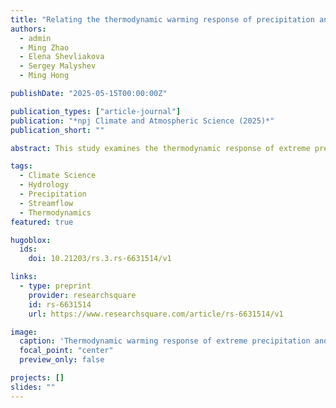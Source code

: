 ```yaml
---
title: "Relating the thermodynamic warming response of precipitation and streamflows across the contiguous United States"
authors:
  - admin
  - Ming Zhao
  - Elena Shevliakova
  - Sergey Malyshev
  - Ming Hong

publishDate: "2025-05-15T00:00:00Z"

publication_types: ["article-journal"]
publication: "*npj Climate and Atmospheric Science (2025)*"
publication_short: ""

abstract: This study examines the thermodynamic response of extreme precipitation and river floods to warming across the contiguous United States, elucidating how regional land-hydrological processes can dominate can dominate precipitation changes.

tags:
  - Climate Science
  - Hydrology
  - Precipitation
  - Streamflow
  - Thermodynamics
featured: true

hugoblox:
  ids:
    doi: 10.21203/rs.3.rs-6631514/v1

links:
  - type: preprint
    provider: researchsquare
    id: rs-6631514
    url: https://www.researchsquare.com/article/rs-6631514/v1

image:
  caption: 'Thermodynamic warming response of extreme precipitation and streamflows across the contiguous United States'
  focal_point: "center"
  preview_only: false

projects: []
slides: ""
---
```

